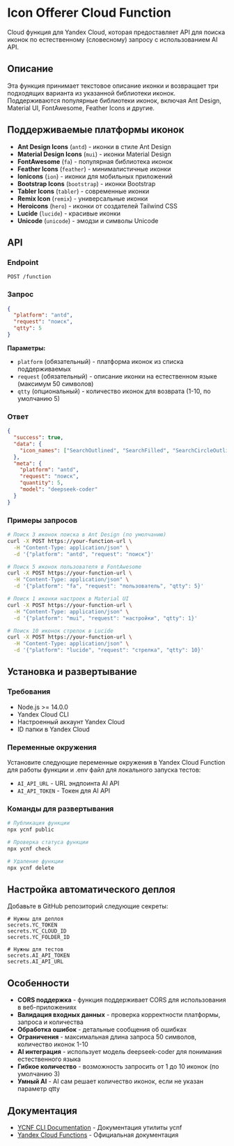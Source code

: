 # Icon Offerer Cloud Function

Cloud функция для Yandex Cloud, которая предоставляет API для поиска иконок по естественному (словесному) запросу с использованием AI API.

## Описание

Эта функция принимает текстовое описание иконки и возвращает три подходящих варианта из указанной библиотеки иконок. Поддерживаются популярные библиотеки иконок, включая Ant Design, Material UI, FontAwesome, Feather Icons и другие.

## Поддерживаемые платформы иконок

- **Ant Design Icons** (`antd`) - иконки в стиле Ant Design
- **Material Design Icons** (`mui`) - иконки Material Design
- **FontAwesome** (`fa`) - популярная библиотека иконок
- **Feather Icons** (`feather`) - минималистичные иконки
- **Ionicons** (`ion`) - иконки для мобильных приложений
- **Bootstrap Icons** (`bootstrap`) - иконки Bootstrap
- **Tabler Icons** (`tabler`) - современные иконки
- **Remix Icon** (`remix`) - универсальные иконки
- **Heroicons** (`hero`) - иконки от создателей Tailwind CSS
- **Lucide** (`lucide`) - красивые иконки
- **Unicode** (`unicode`) - эмодзи и символы Unicode

## API

### Endpoint
```
POST /function
```

### Запрос
```json
{
  "platform": "antd",
  "request": "поиск",
  "qtty": 5
}
```

**Параметры:**
- `platform` (обязательный) - платформа иконок из списка поддерживаемых
- `request` (обязательный) - описание иконки на естественном языке (максимум 50 символов)
- `qtty` (опциональный) - количество иконок для возврата (1-10, по умолчанию 5)

### Ответ
```json
{
  "success": true,
  "data": {
    "icon_names": ["SearchOutlined", "SearchFilled", "SearchCircleOutlined", "SearchIcon", "MagnifyingGlassIcon"]
  },
  "meta": {
    "platform": "antd",
    "request": "поиск",
    "quantity": 5,
    "model": "deepseek-coder"
  }
}
```

### Примеры запросов

```bash
# Поиск 3 иконок поиска в Ant Design (по умолчанию)
curl -X POST https://your-function-url \
  -H "Content-Type: application/json" \
  -d '{"platform": "antd", "request": "поиск"}'

# Поиск 5 иконок пользователя в FontAwesome
curl -X POST https://your-function-url \
  -H "Content-Type: application/json" \
  -d '{"platform": "fa", "request": "пользователь", "qtty": 5}'

# Поиск 1 иконки настроек в Material UI
curl -X POST https://your-function-url \
  -H "Content-Type: application/json" \
  -d '{"platform": "mui", "request": "настройки", "qtty": 1}'

# Поиск 10 иконок стрелок в Lucide
curl -X POST https://your-function-url \
  -H "Content-Type: application/json" \
  -d '{"platform": "lucide", "request": "стрелка", "qtty": 10}'
```

## Установка и развертывание

### Требования

- Node.js >= 14.0.0
- Yandex Cloud CLI
- Настроенный аккаунт Yandex Cloud
- ID папки в Yandex Cloud

### Переменные окружения

Установите следующие переменные окружения в Yandex Cloud Function для работы функции и .env файл для локального запуска тестов:

- `AI_API_URL` - URL эндпоинта AI API
- `AI_API_TOKEN` - Токен для AI API

### Команды для развертывания

```bash
# Публикация функции
npx ycnf public

# Проверка статуса функции
npx ycnf check

# Удаление функции
npx ycnf delete
```

## Настройка автоматического деплоя

Добавьте в GitHub репозиторий следующие секреты:

```
# Нужны для деплоя
secrets.YC_TOKEN
secrets.YC_CLOUD_ID
secrets.YC_FOLDER_ID

# Нужны для тестов
secrets.AI_API_TOKEN
secrets.AI_API_URL
```

## Особенности

- **CORS поддержка** - функция поддерживает CORS для использования в веб-приложениях
- **Валидация входных данных** - проверка корректности платформы, запроса и количества
- **Обработка ошибок** - детальные сообщения об ошибках
- **Ограничения** - максимальная длина запроса 50 символов, количество иконок 1-10
- **AI интеграция** - использует модель deepseek-coder для понимания естественного языка
- **Гибкое количество** - возможность запросить от 1 до 10 иконок (по умолчанию 3)
- **Умный AI** - AI сам решает количество иконок, если не указан параметр qtty

## Документация

- [YCNF CLI Documentation](https://www.npmjs.com/package/ycnf) - Документация утилиты ycnf
- [Yandex Cloud Functions](https://cloud.yandex.ru/docs/functions/) - Официальная документация
